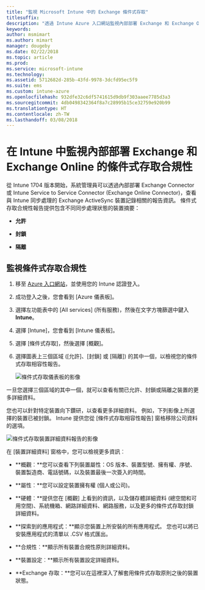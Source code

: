 ```yaml
---
title: "監視 Microsoft Intune 中的 Exchange 條件式存取"
titlesuffix: 
description: "透過 Intune Azure 入口網站監視內部部署 Exchange 和 Exchange Online 的條件式存取相容性。"
keywords: 
author: msmimart
ms.author: mimart
manager: dougeby
ms.date: 02/22/2018
ms.topic: article
ms.prod: 
ms.service: microsoft-intune
ms.technology: 
ms.assetid: 5712682d-285b-43fd-9978-3dcfd95ec5f9
ms.suite: ems
ms.custom: intune-azure
ms.openlocfilehash: 932dfe32c6df5741615d9db9f303aaee7785d3a3
ms.sourcegitcommit: 4db0498342364f8a7c28995b15ce32759e920b99
ms.translationtype: HT
ms.contentlocale: zh-TW
ms.lasthandoff: 03/08/2018
---
```

# <a name="monitor-conditional-access-compliance-for-on-premises-exchange-and-exchange-online-in-intune"></a>在 Intune 中監視內部部署 Exchange 和 Exchange Online 的條件式存取合規性

從 Intune 1704 版本開始，系統管理員可以透過內部部署 Exchange Connector 或 Intune Service to Service Connector (Exchange Online Connector)，查看與 Intune 同步處理的 Exchange ActiveSync 裝置記錄相關的報告資訊。 條件式存取合規性報告提供包含不同同步處理狀態的裝置摘要：

-   **允許**

-   **封鎖**

-   **隔離**

## <a name="to-monitor-conditional-access-compliance"></a>監視條件式存取合規性

1.  移至 [Azure 入口網站](https://portal.azure.com/)，並使用您的 Intune 認證登入。

2.  成功登入之後，您會看到 [Azure 儀表板]。

3.  選擇左功能表中的 [All services] (所有服務)，然後在文字方塊篩選中鍵入 **Intune**。

4.  選擇 [Intune]，您會看到 [Intune 儀表板]。

5.  選擇 [條件式存取]，然後選擇 [概觀]。

6.  選擇圖表上三個區域 ([允許]、[封鎖] 或 [隔離]) 的其中一個，以檢視您的條件式存取相容性報告。

    ![條件式存取儀表板的影像](./media/CA-reporting-intune-1.png)

一旦您選擇三個區域的其中一個，就可以查看有關已允許、封鎖或隔離之裝置的更多詳細資料。

您也可以針對特定裝置向下鑽研，以查看更多詳細資料。 例如，下列影像上所選擇的裝置已被封鎖。 Intune 提供您從 [條件式存取相容性報告] 窗格移除公司資料的選項。

![條件式存取裝置詳細資料報告的影像](./media/CA-reporting-intune-3.png)

在 [裝置詳細資料] 窗格中，您可以檢視更多資訊︰

-   **概觀︰**您可以查看下列裝置屬性：OS 版本、裝置型號、擁有權、序號、裝置製造商、電話號碼，以及裝置最後一次簽入的時間。

-   **屬性︰**您可以設定裝置擁有權 (個人或公司)。

-   **硬體︰**提供您在 [概觀] 上看到的資訊，以及儲存體詳細資料 (總空間和可用空間)、系統機箱、網路詳細資料、網路服務，以及更多的條件式存取封鎖詳細資料。

-   **探索到的應用程式：**顯示您裝置上所安裝的所有應用程式。 您也可以將已安裝應用程式的清單以 .CSV 格式匯出。

-   **合規性︰**顯示所有裝置合規性原則詳細資料。

-   **裝置設定︰**顯示所有裝置設定詳細資料。

-   **Exchange 存取：**您可以在這裡深入了解套用條件式存取原則之後的裝置狀態。

